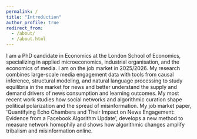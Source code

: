 ```yaml
---
permalink: /
title: "Introduction"
author_profile: true
redirect_from: 
  - /about/
  - /about.html
---
```

I am a PhD candidate in Economics at the London School of Economics, specializing in applied microeconomics, industrial organisation, and the economics of media. I am on the job market in 2025/2026. My research combines large-scale media engagement data with tools from causal inference, structural modeling, and natural language processing to study equilibria in the market for news and better understand the supply and demand drivers of news consumption and learning outcomes. My most recent work studies how social networks and algorithmic curation shape political polarization and the spread of misinformation. My job market paper, 'Quantifying Echo Chambers and Their Impact on News Engagement: Evidence from a Facebook Algorithm Update', develops a new method to measure network homophily and shows how algorithmic changes amplify tribalism and misinformation online. 
